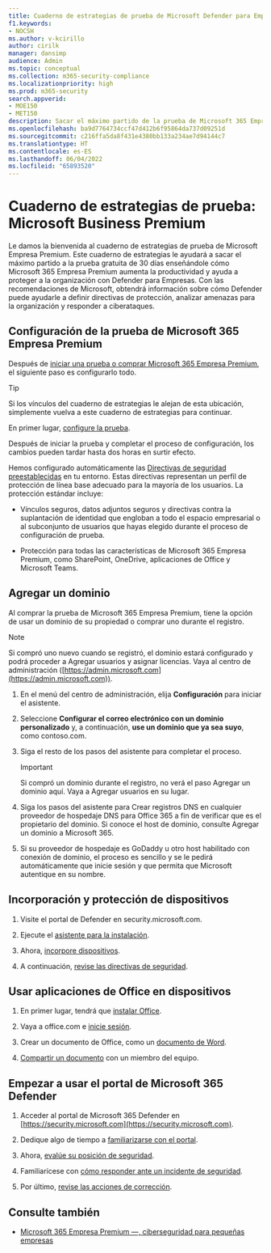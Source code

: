 ```yaml
---
title: Cuaderno de estrategias de prueba de Microsoft Defender para Empresas Premium
f1.keywords:
- NOCSH
ms.author: v-kcirillo
author: cirilk
manager: dansimp
audience: Admin
ms.topic: conceptual
ms.collection: m365-security-compliance
ms.localizationpriority: high
ms.prod: m365-security
search.appverid:
- MOE150
- MET150
description: Sacar el máximo partido de la prueba de Microsoft 365 Empresa Premium. Pruebe algunas de las funcionalidades clave de productividad y seguridad.
ms.openlocfilehash: ba9d7764734ccf47d412b6f95864da737d09251d
ms.sourcegitcommit: c216ffa5da8f431e4380bb133a234ae7d94144c7
ms.translationtype: HT
ms.contentlocale: es-ES
ms.lasthandoff: 06/04/2022
ms.locfileid: "65893520"
---
```

# <a name="trial-playbook-microsoft-business-premium"></a>Cuaderno de estrategias de prueba: Microsoft Business Premium

Le damos la bienvenida al cuaderno de estrategias de prueba de Microsoft Empresa Premium. Este cuaderno de estrategias le ayudará a sacar el máximo partido a la prueba gratuita de 30 días enseñándole cómo Microsoft 365 Empresa Premium aumenta la productividad y ayuda a proteger a la organización con Defender para Empresas. Con las recomendaciones de Microsoft, obtendrá información sobre cómo Defender puede ayudarle a definir directivas de protección, analizar amenazas para la organización y responder a ciberataques.

## <a name="set-up-the-microsoft-365-business-premium-trial"></a>Configuración de la prueba de Microsoft 365 Empresa Premium

Después de [iniciar una prueba o comprar Microsoft 365 Empresa Premium](get-microsoft-365-business-premium.md), el siguiente paso es configurarlo todo. 

> [!Tip]
> Si los vínculos del cuaderno de estrategias le alejan de esta ubicación, simplemente vuelva a este cuaderno de estrategias para continuar.

En primer lugar, [configure la prueba](../business-premium/m365bp-setup.md).

Después de iniciar la prueba y completar el proceso de configuración, los cambios pueden tardar hasta dos horas en surtir efecto.

Hemos configurado automáticamente las [Directivas de seguridad preestablecidas](/security/office-365-security/preset-security-policies.md) en tu entorno. Estas directivas representan un perfil de protección de línea base adecuado para la mayoría de los usuarios. La protección estándar incluye:

- Vínculos seguros, datos adjuntos seguros y directivas contra la suplantación de identidad que engloban a todo el espacio empresarial o al subconjunto de usuarios que hayas elegido durante el proceso de configuración de prueba.

- Protección para todas las características de Microsoft 365 Empresa Premium, como SharePoint, OneDrive, aplicaciones de Office y Microsoft Teams.

## <a name="add-a-domain"></a>Agregar un dominio

Al comprar la prueba de Microsoft 365 Empresa Premium, tiene la opción de usar un dominio de su propiedad o comprar uno durante el registro.

> [!Note]
> Si compró uno nuevo cuando se registró, el dominio estará configurado y podrá proceder a Agregar usuarios y asignar licencias. Vaya al centro de administración ([https://admin.microsoft.com](https://admin.microsoft.com)).

1. En el menú del centro de administración, elija **Configuración** para iniciar el asistente.

2. Seleccione **Configurar el correo electrónico con un dominio personalizado** y, a continuación, **use un dominio que ya sea suyo**, como contoso.com.

3. Siga el resto de los pasos del asistente para completar el proceso.

   > [!Important]
   > Si compró un dominio durante el registro, no verá el paso Agregar un dominio aquí. Vaya a Agregar usuarios en su lugar.

4. Siga los pasos del asistente para Crear registros DNS en cualquier proveedor de hospedaje DNS para Office 365 a fin de verificar que es el propietario del dominio. Si conoce el host de dominio, consulte Agregar un dominio a Microsoft 365.

5. Si su proveedor de hospedaje es GoDaddy u otro host habilitado con conexión de dominio, el proceso es sencillo y se le pedirá automáticamente que inicie sesión y que permita que Microsoft autentique en su nombre.

## <a name="onboard-and-protect-devices"></a>Incorporación y protección de dispositivos

1. Visite el portal de Defender en security.microsoft.com.

2. Ejecute el [asistente para la instalación](../security/defender-business/mdb-use-wizard.md).

3. Ahora, [incorpore dispositivos](../security/defender-business/mdb-onboard-devices.md).

4. A continuación, [revise las directivas de seguridad](../security/defender-business/mdb-configure-security-settings.md).

## <a name="use-office-apps-on-devices"></a>Usar aplicaciones de Office en dispositivos

1. En primer lugar, tendrá que [instalar Office](m365bp-install-office-apps.md).

2. Vaya a office.com e [inicie sesión](https://support.microsoft.com/office/get-started-at-office-com-91a4ec74-67fe-4a84-a268-f6bdf3da1804).

3. Crear un documento de Office, como un [documento de Word](https://support.microsoft.com/office/basic-tasks-in-word-87b3243c-b0bf-4a29-82aa-09a681999fdc).

4. [Compartir un documento](https://support.microsoft.com/office/share-your-documents-651e1cb9-9a51-46dc-8d32-bdb7d928eedd) con un miembro del equipo.

## <a name="start-using-the-microsoft-365-defender-portal"></a>Empezar a usar el portal de Microsoft 365 Defender 

1. Acceder al portal de Microsoft 365 Defender en [https://security.microsoft.com](https://security.microsoft.com).

2. Dedique algo de tiempo a [familiarizarse con el portal](../security/defender-business/mdb-get-started.md).

3. Ahora, [evalúe su posición de seguridad](../security/defender/microsoft-secure-score.md).

4. Familiarícese con [cómo responder ante un incidente de seguridad](../security/defender-business/mdb-respond-mitigate-threats.md).

5. Por último, [revise las acciones de corrección](../security/defender-business/mdb-review-remediation-actions.md).

## <a name="see-also"></a>Consulte también

- [Microsoft 365 Empresa Premium &mdash;, ciberseguridad para pequeñas empresas](index.md)